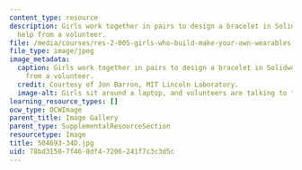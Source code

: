 ```yaml
---
content_type: resource
description: Girls work together in pairs to design a bracelet in Solidworks with
  help from a volunteer.
file: /media/courses/res-2-005-girls-who-build-make-your-own-wearables-workshop-spring-2015/78bd31507f468df47206241f7c3c3d5c_504693-34D.jpg
file_type: image/jpeg
image_metadata:
  caption: Girls work together in pairs to design a bracelet in Solidworks with help
    from a volunteer.
  credit: Courtesy of Jon Barron, MIT Lincoln Laboratory.
  image-alt: Girls sit around a laptop, and volunteers are talking to them.
learning_resource_types: []
ocw_type: OCWImage
parent_title: Image Gallery
parent_type: SupplementalResourceSection
resourcetype: Image
title: 504693-34D.jpg
uid: 78bd3150-7f46-8df4-7206-241f7c3c3d5c
---
```


